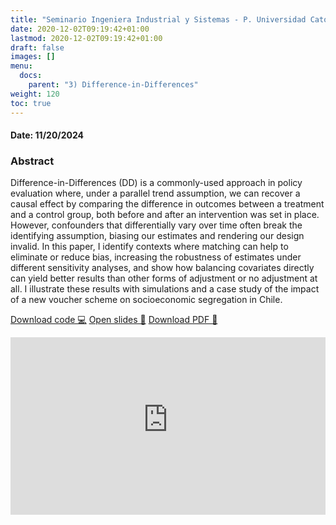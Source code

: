 ```yaml
---
title: "Seminario Ingeniera Industrial y Sistemas - P. Universidad Catolica de Chile"
date: 2020-12-02T09:19:42+01:00
lastmod: 2020-12-02T09:19:42+01:00
draft: false
images: []
menu: 
  docs:
    parent: "3) Difference-in-Differences"
weight: 120
toc: true
---
```


<h4> Date: 11/20/2024</h4>

<h3> Abstract </h3>

Difference-in-Differences (DD) is a commonly-used approach in policy evaluation where, under a parallel trend assumption, we can recover a causal effect by comparing the difference in outcomes between a treatment and a control group, both before and after an intervention was set in place. However, confounders that differentially vary over time often break the identifying assumption, biasing our estimates and rendering our design invalid. In this paper, I identify contexts where matching can help to eliminate or reduce bias, increasing the robustness of estimates under different sensitivity analyses, and show how balancing covariates directly can yield better results than other forms of adjustment or no adjustment at all. I illustrate these results with simulations and a case study of the impact of a new voucher scheme on socioeconomic segregation in Chile.


<head>
<meta charset="UTF-8">
</head>

<a class="btn btn-link btn-sm px-4 mb-2" href="https://github.com/maibennett/presentations/blob/main/content/presentations/DD/ingUC_20241120/mbennett_ddmatch.Rmd" role="button"> Download code &#128187;</a>
<a class="btn btn-link btn-sm px-4 mb-2" href="https://raw.githack.com/maibennett/presentations/main/content/presentations/DD/ingUC_20241120/mbennett_ddmatch.html" role="button"> Open slides &#128194;</a>
<a class="btn btn-link btn-sm px-4 mb-2" href="https://github.com/maibennett/presentations/blob/main/content/presentations/DD/ingUC_20241120/mbennett_ddmatch.pdf" role="button"> Download PDF &#128196;</a>

<style>
.resp-container {
    position: relative;
    overflow: hidden;
    padding-top: 56.25%;
}

.testiframe {
    position: absolute;
    top: 0;
    left: 0;
    width: 100%;
    height: 100%;
    border: 0;
}
</style>

<div class="resp-container">
    <iframe class="testiframe" src="https://slides.magdalenabennett.com/presentations/DD/ingUC_20241120/mbennett_ddmatch">
      Oops! Your browser doesn't support this.
    </iframe>
</div>